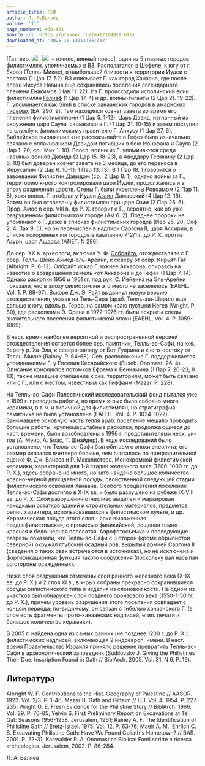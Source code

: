 ```yaml
---
article_title: ГЕФ
author: Л. А.Беляев
volume: '11'
page_numbers: 430-431
source_url: https://pravenc.ru/text/164919.html
downloaded_at: '2025-10-13T11:06:41Z'
---
```


[Гат, евр. ![](https://pravenc.ru/char/2712331/tg/image.png) , ![](https://pravenc.ru/char/26062/gat/image.png)  - точило, винный пресс], один из 5 главных городов филистимлян, упоминаемых в ВЗ. Располагался в Шефеле, к югу от г. Екрон (Телль-Микне), в наибольшей близости к территории Иудеи с востока (1 Цар 17. 52). ВЗ описывает Г. как город Ханаана, где после эпохи Иисуса Навина еще сохранялись поселения легендарного племени Енакимов (Нав 11. 22). Из Г. происходили исполинский воин филистимлян [Голиаф](https://pravenc.ru/text/Голиаф.html) (1 Цар 17. 4) и др. воины-гиганты (2 Цар 21. 19-22). Г. упоминается как Gimti в списке ханаанских городов в [амарнских письмах](<https://pravenc.ru/text/Амарнские письма.html>) (EA. 290. 9). Там находился ковчег завета во время его пленения филистимлянами (1 Цар 5. 1-12). Царь Давид, изгнанный из окружения царя Саула, скрывался в Г. (1 Цар 21. 10-15) и затем поступил на службу к филистимскому правителю Г. Анхусу (1 Цар 27. 6). Библейское выражение «не рассказывайте в Гефе» было изначально связано с оплакиванием Давидом погибших в бою Ионафана и Саула (2 Цар 1. 20; ср.: Мих 1. 10). Впосл. воины из Г. упоминаются среди наемных воинов Давида (2 Цар 15. 18-23), а Аведдару Гефянину (2 Цар 6. 10) был доверен ковчег завета на 3 месяца, до его переноса в Иерусалим (2 Цар 6. 10-11; 1 Пар 13. 13). В 1 Пар 18. 1 говорится о завоевании Филистии Давидом (ср.: 2 Цар 8. 1), однако войны за Г., территорию к-рого контролировали цари Иудеи, продолжались и в эпоху разделения царств. Стены Г. были укреплены Ровоамом (2 Пар 11. 8), хотя впосл. Г. отобрал у Иудеи [Азаил](https://pravenc.ru/text/Азаил.html) Дамасский (4 Цар 12. 18). Затем он был отвоеван у филистимлян при царе Озии (2 Пар 26. 6). Прор. Амос в сер. VIII в. до Р. Х. говорит о Г., вероятно, как об уже разрушенном филистимском городе (Ам 6. 2). Позднее пророки не упоминают о Г. даже в списках филистимских городов (Иер 25. 20; Соф 2. 4; Зах 9. 5), но он перечислен в надписи Саргона II, царя Ассирии, в списке покоренных им городов в кампанию 712/1 г. до Р. Х. против Азури, царя Ашдода (ANET. N 286).

До сер. ХХ в. археологи, включая У. Ф. [Олбрайта](https://pravenc.ru/text/Олбрайта.html), отождествляли с Г. совр. Телль-Шейх-Ахмед-эль-Арейни, к северу от совр. Кирьят-Гат (Albright. P. 6-12). Олбрайт искал Г. южнее Аккарона, опираясь на известие о возвращении земель «от Аккарона и до Гефа» (1 Цар 7. 14). Однако раскопки 1956 и 1961 гг. под рук. С. Йейвина на Эль-Арейни показали, что в эпоху филистимлян это место не заселялось (EAEHL. Vol. 1. P. 89-97). Вскоре Дж. Э. [Райт](https://pravenc.ru/text/Райт.html) выдвинул новую версию отождествления, указав на Тель-Сера (араб. Телль-эш-Шария) еще дальше к югу, вдоль р. Герар, на самом краю пустыни Негев (Wright. P. 80), где раскопками Э. Орена в 1972-1976 гг. были вскрыты следы значительного поселения филистимской эпохи (EAEHL. Vol. 4. P. 1059-1069).

В наст. время наиболее вероятной и распространенной версией отождествления остается более сев. памятник, Телль-эс-Сафи, на юж. берегу р. Ха-Эла, к северо-западу от Бет-Гуврина и к юго-востоку от Телль-Микне (Rainey. P. 64-68). Сев. расположение Г. поддерживается упоминаниями Г. у Евсевия Кесарийского (Euseb. Onomast. 26. 4). Описание конфликтов потомков Ефрема и Вениамина (1 Пар 7. 20-23; 8. 13), также имевшее отношение к сев. территориям, может быть связано или с Г., или с местом, известным как Гиффаим (Mazar. P. 228).

На Телль-эс-Сафи Палестинский исследовательский фонд пытался уже в 1899 г. проводить работы, во время к-рых было собрано много керамики, в т. ч. и типичной для филистимлян, но стратиграфия памятника не была установлена (EAEHL. Vol. 4. P. 1024-1027). Занимавшее основную часть телля араб. поселение мешало проводить большие работы; крупномасштабные раскопки, продолжающиеся до наст. времени, были возобновлены в 1996 г. представителями неск. ун-тов (A. Мэир, A. Боас, T. Шнайдер). В ходе исследований было установлено, что Телль-эс-Сафи был обитаем с эпохи энеолита; его размер оказался вчетверо больше, чем считалось по предварительной оценке Ф. Дж. Блисса и Р. Макалистера. Монохромной филистимской керамики, характерной для 1-й стадии железного века (1200-1000 гг. до Р. Х.), здесь собрано не много, но зато найдено большое количество красно-черной двухцветной посуды, свойственной следующей стадии филистимского освоения Ханаана. Особого процветания поселение Телль-эс-Сафи достигло в X-IX вв. и было разрушено на рубеже IX-VIII вв. до Р. Х. Слой разрушения отчетливо выделен и маркирован находками остатков зданий и строительных материалов, предметов религ. характера, использовавшихся в филистимском культе, и др. Керамическая посуда этого слоя - ярко выраженная позднефилистимская, с примесью финикийской, лощеная темно-красная и бело-черная полосатая. Аэрофотосъемка и последующие разрезы показали, что Телль-эс-Сафи с 3 сторон (кроме обрывистой северной) окружал глубокий осадный ров, вырытый армией Саргона II (сведения о таких рвах встречаются в источниках), но не исключена и фортификационная функция такого сооружения (поскольку вал насыпан со стороны осажденных).

Ниже слоя разрушения отмечены слой раннего железного века (Х-IX вв. до Р. Х.) и 2 слоя XI в., в к-рых собраны прекрасно сохранившиеся сосуды филистимского типа и изделия из слоновой кости. На одном из участков был обнаружен слой позднего бронзового века (1550-1150 гг. до Р. Х.), причем уровень разрушения этого поселения совпадает с концом периода; по-видимому, он связан с гибелью ханаанского Г. (в слое есть фрагменты прото-ханаанских надписей, егип. печати и большое количество керамики).

В 2005 г. найдена одна из самых ранних (не позднее 1200 г. до Р. Х.) филистимских надписей, включающая 2 индоевроп. имени. В наст. время Правительство Израиля приняло решение превратить Телль-эс-Сафи в археологический заповедник (Sudilovsky J. Giving the Philistines Their Due: Inscription Found in Gath // BiblArch. 2005. Vol. 31. N 6. P. 19).

## Литература

Albright W. F. Contributions to the Hist. Geography of Palestine // AASOR. 1923. Vol. 2/3. P. 1-46; Mazar B. Gath and Gittaim // IEJ. Vol. 4. 1954. P. 227-235; Wright G. E. Fresh Evidence for the Philistine Story // BiblArch. 1966. Vol. 29. P. 70-85; Yeivin S. First Preliminary Report on Excavations at Tel Gat: Seasons 1956-1958. Jerusalem, 1961; Rainey A. F. The Identification of Philistine Gath // Eretz-Israel. 1975. Vol. 12. P. 63-76; Maeir A. M., Ehrlich C. S. Excavating Philistine Gath: Have We Found Goliath's Hometown? // BAR. 2001. P. 22-31; Kaswalder P. A. Onomastica Biblica: Fonti scritte e ricerca archeologica. Jerusalem, 2002. P. 86-284.

Л. А.  Беляев
